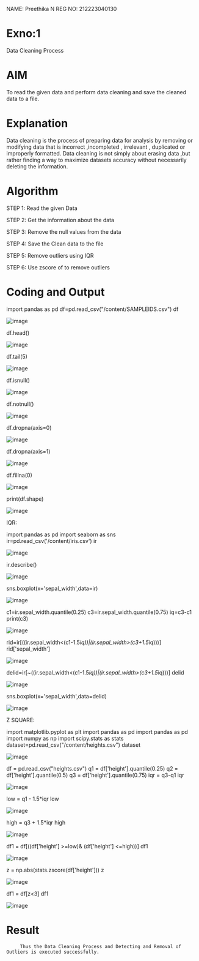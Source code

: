 NAME: Preethika N
REG NO: 212223040130

# Exno:1
Data Cleaning Process

# AIM
To read the given data and perform data cleaning and save the cleaned data to a file.

# Explanation
Data cleaning is the process of preparing data for analysis by removing or modifying data that is incorrect ,incompleted , irrelevant , duplicated or improperly formatted. Data cleaning is not simply about erasing data ,but rather finding a way to maximize datasets accuracy without necessarily deleting the information.

# Algorithm
STEP 1: Read the given Data

STEP 2: Get the information about the data

STEP 3: Remove the null values from the data

STEP 4: Save the Clean data to the file

STEP 5: Remove outliers using IQR

STEP 6: Use zscore of to remove outliers

# Coding and Output

 import pandas as pd
df=pd.read_csv("/content/SAMPLEIDS.csv")
df

![image](https://github.com/user-attachments/assets/6c931bec-f2dd-412e-bf39-69e10fb9b101)

df.head()

![image](https://github.com/user-attachments/assets/3fdd618c-cf51-4a96-82c7-6c3b5ae41514)

df.tail(5)

![image](https://github.com/user-attachments/assets/01752776-f117-4458-a207-32cdfa953a76)

df.isnull()

![image](https://github.com/user-attachments/assets/af13e0c7-7010-40a5-841c-8d15186fdd8d)

df.notnull()

![image](https://github.com/user-attachments/assets/ed53472d-df91-46e2-a02e-a94b952cfee4)

df.dropna(axis=0)

![image](https://github.com/user-attachments/assets/d00eb2ab-e057-4166-9f39-160ba63488f5)

df.dropna(axis=1)

![image](https://github.com/user-attachments/assets/22eb8139-94fa-480c-9067-420d59d4e7cf)

df.fillna(0)

![image](https://github.com/user-attachments/assets/11acf4ec-620b-4678-bc08-c54d457c5587)

print(df.shape)

![image](https://github.com/user-attachments/assets/78925415-01f9-4244-a38b-87ce30ccabb9)

IQR:

import pandas as pd
import seaborn as sns
ir=pd.read_csv('/content/iris.csv')
ir

![image](https://github.com/user-attachments/assets/37b345b5-d4f0-4dcc-97a7-e13769d53e72)

ir.describe()

![image](https://github.com/user-attachments/assets/702fd741-6f4a-4e12-839e-3f2bfaabcc1f)

sns.boxplot(x='sepal_width',data=ir)

![image](https://github.com/user-attachments/assets/088f1644-6f79-4618-b1d4-a968a3e2386a)

c1=ir.sepal_width.quantile(0.25)
c3=ir.sepal_width.quantile(0.75)
iq=c3-c1
print(c3)

![image](https://github.com/user-attachments/assets/3d0e3c40-58ae-47eb-8f9a-61dc0f84b3e6)

rid=ir[((ir.sepal_width<(c1-1.5*iq))|(ir.sepal_width>(c3+1.5*iq)))]
rid['sepal_width']

![image](https://github.com/user-attachments/assets/95a69192-a347-4c75-9194-b433237da7d0)

delid=ir[~((ir.sepal_width<(c1-1.5*iq))|(ir.sepal_width>(c3+1.5*iq)))]
delid

![image](https://github.com/user-attachments/assets/6a402d8f-840b-4e29-ae46-7a9a8947377a)

sns.boxplot(x='sepal_width',data=delid)

![image](https://github.com/user-attachments/assets/c38247d0-120d-41db-b74f-34843ef63ef1)

Z SQUARE:

import matplotlib.pyplot as plt
import pandas as pd
import pandas as pd
import numpy as np
import scipy.stats as stats
dataset=pd.read_csv("/content/heights.csv")
dataset

![image](https://github.com/user-attachments/assets/1996efb9-c902-4947-98e3-009474361af2)

df = pd.read_csv("heights.csv")
q1 = df['height'].quantile(0.25)
q2 = df['height'].quantile(0.5)
q3 = df['height'].quantile(0.75)
iqr = q3-q1
iqr

![image](https://github.com/user-attachments/assets/f2f87788-0b35-46b1-a85b-7e9827e28ed1)

low = q1 - 1.5*iqr
low

![image](https://github.com/user-attachments/assets/6a0ad368-1270-4514-ac4f-07e22c7d0e08)


high = q3 + 1.5*iqr
high

![image](https://github.com/user-attachments/assets/597bfa8b-b18f-42ab-badc-54016f6e0485)

df1 = df[((df['height'] >=low)& (df['height'] <=high))]
df1

![image](https://github.com/user-attachments/assets/7a1e3744-195e-462b-9567-d66d5f50812e)

z = np.abs(stats.zscore(df['height']))
z

![image](https://github.com/user-attachments/assets/6c31d1bf-2034-4c79-b62e-0eb5b6cbb071)

 df1 = df[z<3]
 df1

 ![image](https://github.com/user-attachments/assets/dfbdd09a-761c-4626-9225-311f56b5fcff)


# Result
         Thus the Data Cleaning Process and Detecting and Removal of Outliers is executed successfully.   

